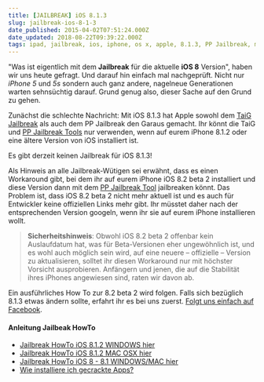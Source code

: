 ```yaml
---
title: [JAILBREAK] iOS 8.1.3
slug: jailbreak-ios-8-1-3
date_published: 2015-04-02T07:51:24.000Z
date_updated: 2018-08-22T09:39:22.000Z
tags: ipad, jailbreak, ios, iphone, os x, apple, 8.1.3, PP Jailbreak, mac, windows, 8.2 beta 2
---
```


"Was ist eigentlich mit dem **Jailbreak** für die aktuelle **iOS 8** Version", haben wir uns heute gefragt. Und darauf hin einfach mal nachgeprüft. Nicht nur *iPhone 5* und *5s* sondern auch ganz andere, nagelneue Generationen warten sehnsüchtig darauf. Grund genug also, dieser Sache auf den Grund zu gehen.

Zunächst die schlechte Nachricht: Mit iOS 8.1.3 hat Apple sowohl dem [TaiG Jailbreak](__GHOST_URL__/jailbreak-jailbreak-fuer-ios-8-1-1-und-alle-aktuellen-idevices-ist-da-untethered/) als auch dem PP Jailbreak den Garaus gemacht. Ihr könnt die TaiG und [PP Jailbreak Tools](__GHOST_URL__/howto-ios-8-1-1-8-1-2-pp-jailbreak/) nur verwenden, wenn auf eurem iPhone 8.1.2 oder eine ältere Version von iOS installiert ist.

Es gibt derzeit keinen Jailbreak für iOS 8.1.3!

Als Hinweis an alle Jailbreak-Wütigen sei erwähnt, dass es einen Workaround gibt, bei dem ihr auf eurem iPhone iOS 8.2 beta 2 installiert und diese Version dann mit dem [PP Jailbreak Tool](__GHOST_URL__/pp-jailbreak-fur-ios-8-1-2) jailbreaken könnt. Das Problem ist, dass iOS 8.2 beta 2 nicht mehr aktuell ist und es auch für Entwickler keine offiziellen Links mehr gibt. Ihr müsstet daher nach der entsprechenden Version googeln, wenn ihr sie auf eurem iPhone installieren wollt.

> **Sicherheitshinweis**: Obwohl iOS 8.2 beta 2 offenbar kein Auslaufdatum hat, was für Beta-Versionen eher ungewöhnlich ist, und es wohl auch möglich sein wird, auf eine neuere – offizielle – Version zu aktualisieren, solltet ihr diesen Workaround nur mit höchster Vorsicht ausprobieren. Anfängern und jenen, die auf die Stabilität ihres iPhones angewiesen sind, raten wir davon ab.

Ein ausführliches How To zur 8.2 beta 2 wird folgen. Falls sich bezüglich 8.1.3 etwas ändern sollte, erfahrt ihr es bei uns zuerst. [Folgt uns einfach auf Facebook](https://www.facebook.com/thafakerde?ref=br_rs).

#### Anleitung Jailbeak HowTo

- [Jailbreak HowTo iOS 8.1.2 WINDOWS hier](__GHOST_URL__/howto-ios-8-1-2-jailbreak)
- [Jailbreak HowTo iOS 8.1.2 MAC OSX hier](__GHOST_URL__/howto-ios-8-1-1-8-1-2-pp-jailbreak/)
- [Jailbreak HowTo iOS 8 - 8.1 WINDOWS/MAC hier](__GHOST_URL__/ios-8-0-8-1-jailbreak-untethered/)
- [Wie installiere ich gecrackte Apps?](__GHOST_URL__/how-to-gecrackte-apps-ipa-auf-dem-iphone-installieren/)

